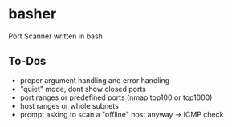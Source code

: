 # basher
Port Scanner written in bash


## To-Dos
- proper argument handling and error handling
- "quiet" mode, dont show closed ports
- port ranges or predefined ports (nmap top100 or top1000)
- host ranges or whole subnets
- prompt asking to scan a "offline" host anyway -> ICMP check
